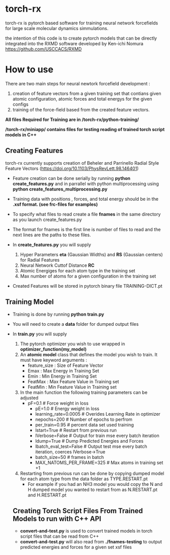 # torch-rx

torch-rx is pytorch based software for training neural network forcefields for large scale molecular dynamics simmulations. 

the intention of this code is to create pytorch models that can be directly integrated into the RXMD software developed by Ken-ichi Nomura  https://github.com/USCCACS/RXMD


# How to use 
There are two main steps for neural newtork forcefield development :
 1. creation of feature vectors from a given training set that contians given atomic configuration, atomic forces and total energys for the given configs
 2. training of the force-field based from the created feature vectors. 

**All files Required for Training are in /torch-rx/python-training/**

**/torch-rx/miniapp/ contains files for testing reading of trained torch script models in C++**

## Creating Features 

torch-rx currently supports creation of Beheler and Parrinello Radial Style Feature Vectors (https://doi.org/10.1103/PhysRevLett.98.146401) 

- Feature creation can be done serially by running **python create_features.py** and in parrallel with python multiprocessing using **python create_features_multiprocessing.py**

- Training data with positions , forces, and total energy should be in the **.xsf format. (see frc-files for examples)**

- To specify what files to read create a file **fnames** in the same directory as you launch create_features.py

- The format for fnames is the first line is number of files to read and the next lines are the paths to these files.
 
- In **create_features.py** you will supply
     1. Hyper Parameters **eta** (Gaussian Widths) and **RS** (Gaussian centers) for Radial Features
     2. Neural Network Cuttof Distance **RC**
     3. Atomic Energiges for each atom type in the training set 
     4. Max number of atoms for a given configuration in the training set
     
- Created Features will be stored in pytorch binary file TRAINING-DICT.pt  

## Training Model 

- Training is done by running  **python train.py**
- You will need to create a **data** folder for dumped output files
- In **train.py** you will supply 
  1. The pytorch optimizer you wish to use wrapped in **optimizer_function(my_model)** 
  2. An **atomic model** class that defines the model you wish to train. It must have keyword arguments :
      - feature_size : Size of Feature Vector
      - Emax : Max Energy in Training Set
      - Emin : Min Energy in Training Set
      - FeatMax : Max Feature Value in Training set
      - FeatMin : Min Feature Value in Training set
  3. In the main function the following training parameters can be adjusted 
     - pF=0.1 #  Force weight in loss
	    - pE=1.0  #  Energy weight in loss
	    - learning_rate=0.0005 # Overides Learning Rate in optimizer
	    - nepochs=200 # Number of epochs to perfrom
	    - per_train=0.95 # percent data set used training 
	    - lstart=True # Restart from previous run
	    - lVerbose=False # Output for train mse every batch iteration 
	    - ldump=True # Dump Predicted Energies and Forces 
	    - lbatch_eval_test=False # Output test mse every batch iteration, coerces lVerbose->True
	    - batch_size=50 # frames in batch
	    - MAX_NATOMS_PER_FRAME=325 # Max atoms in training set +1 
   4. Restarting from previous run can be done by copying dumped model for each atom type from the data folder as TYPE.RESTART.pt 
        - For example if you had an NH3 model you would copy the N and H dumped model you wanted to restart from as N.RESTART.pt and H.RESTART.pt
        
  ## Creating Torch Script Files From Trained Models to run with C++ API
  
  - **convert-and-test.py** is used to convert trained models in torch script files that can be read from C++
  - **convert-and-test.py** will also read from **./fnames-testing** to output predicted energies and forces for a given set xsf files
  
  
  
  
   




 
